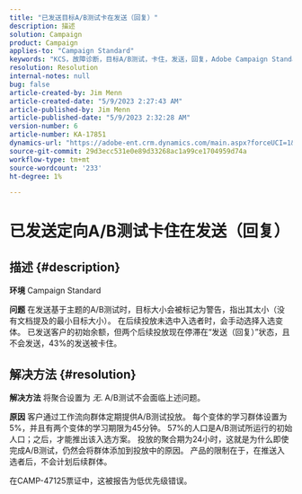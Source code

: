 ```yaml
---
title: "已发送目标A/B测试卡在发送（回复）"
description: 描述
solution: Campaign
product: Campaign
applies-to: "Campaign Standard"
keywords: "KCS，故障诊断，目标A/B测试，卡住，发送，回复，Adobe Campaign Standard, ACS"
resolution: Resolution
internal-notes: null
bug: false
article-created-by: Jim Menn
article-created-date: "5/9/2023 2:27:43 AM"
article-published-by: Jim Menn
article-published-date: "5/9/2023 2:32:28 AM"
version-number: 6
article-number: KA-17851
dynamics-url: "https://adobe-ent.crm.dynamics.com/main.aspx?forceUCI=1&pagetype=entityrecord&etn=knowledgearticle&id=b483a80e-11ee-ed11-8849-6045bd006c82"
source-git-commit: 29d3ecc531e0e89d33268ac1a99ce1704959d74a
workflow-type: tm+mt
source-wordcount: '233'
ht-degree: 1%

---
```


# 已发送定向A/B测试卡住在发送（回复）

## 描述 {#description}


<b>环境</b>
Campaign Standard

<b>问题</b>
在发送基于主题的A/B测试时，目标大小会被标记为警告，指出其太小（没有文档提及的最小目标大小）。
在后续投放未选中入选者时，会手动选择入选变体。
已发送客户的初始余额，但两个后续投放现在停滞在“发送（回复）”状态，且不会发送，43%的发送被卡住。


## 解决方法 {#resolution}


<b>解决方法</b>
将聚合设置为 *无*.
A/B测试不会面临上述问题。

<b>原因</b>
客户通过工作流向群体定期提供A/B测试投放。
每个变体的学习群体设置为5%，并且有两个变体的学习期限为45分钟。
57%的人口是A/B测试所运行的初始人口；之后，才能推出该入选方案。
投放的聚合期为24小时，这就是为什么即使完成A/B测试，仍然会将群体添加到投放中的原因。
产品的限制在于，在推送入选者后，不会计划后续群体。

在CAMP-47125票证中，这被报告为低优先级错误。
